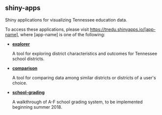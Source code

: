 ## shiny-apps

Shiny applications for visualizing Tennessee education data.

To access these applications, please visit https://tnedu.shinyapps.io/[app-name], where [app-name] is one of the following:

* [**explorer**](https://tnedu.shinyapps.io/data-explorer)

    A tool for exploring district characteristics and outcomes for Tennessee school districts.

* [**comparison**](https://tnedu.shinyapps.io/comparison-tool)

    A tool for comparing data among similar districts or districts of a user's choice.

* [**school-grading**](https://tnedu.shinyapps.io/comparison-any)

    A walkthrough of A-F school grading system, to be implemented beginning summer 2018.
